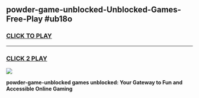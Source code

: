 
## powder-game-unblocked-Unblocked-Games-Free-Play #ub18o
<h3>
<a href="https://us.freeplayer.one?title=powder-game-unblocked&ref=9M">CLICK TO PLAY</a></h3>
<hr>

<h3>
<a href="https://us.freeplayer.one?title=powder-game-unblocked&ref=9M">CLICK 2 PLAY</a>
  
</h3>

<a href="https://us.freeplayer.one?title=powder-game-unblocked&ref=9M"><img src="https://clearcache.store/games.png"></a>


**powder-game-unblocked games unblocked: Your Gateway to Fun and Accessible Online Gaming**
